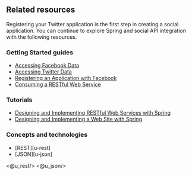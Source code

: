 ## Related resources

Registering your Twitter application is the first step in creating a social application. You can continue to explore Spring and social API integration with the following resources.

### Getting Started guides

* [Accessing Facebook Data][gs-accessing-facebook]
* [Accessing Twitter Data][gs-accessing-twitter]
* [Registering an Application with Facebook][gs-register-facebook-app]
* [Consuming a RESTful Web Service][gs-consuming-rest]

[gs-accessing-twitter]: /guides/gs/accessing-twitter/
[gs-accessing-facebook]: /guides/gs/accessing-facebook/
[gs-register-facebook-app]: /guides/gs/register-facebook-app/
[gs-consuming-rest]: /guides/gs/consuming-rest/

### Tutorials

* [Designing and Implementing RESTful Web Services with Spring][tut-rest]
* [Designing and Implementing a Web Site with Spring][tut-web]

[tut-rest]: /guides/tutorials/rest
[tut-web]: /guides/tutorials/web

### Concepts and technologies

* [REST][u-rest]
* [JSON][u-json]

<@u_rest/>
<@u_json/>
